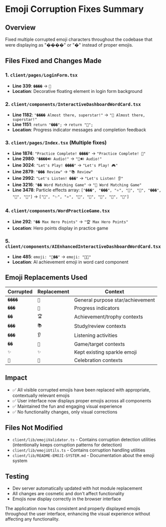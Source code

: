# Emoji Corruption Fixes Summary

## Overview

Fixed multiple corrupted emoji characters throughout the codebase that were displaying as "����" or "�" instead of proper emojis.

## Files Fixed and Changes Made

### 1. **`client/pages/LoginForm.tsx`**

- **Line 339**: `����` → `🌟`
- **Location**: Decorative floating element in login form background

### 2. **`client/components/InteractiveDashboardWordCard.tsx`**

- **Line 1182**: `"���� Almost there, superstar!"` → `"🌟 Almost there, superstar!"`
- **Line 1151**: `return "���";` → `return "🌟";`
- **Location**: Progress indicator messages and completion feedback

### 3. **`client/pages/Index.tsx`** (Multiple fixes)

- **Line 1874**: `"Practice Complete! ����"` → `"Practice Complete! 🎉"`
- **Line 2980**: `"����🔊 Audio!"` → `"🎵🔊 Audio!"`
- **Line 3024**: `"Let's Play! ����"` → `"Let's Play! 🎮"`
- **Line 2879**: `"��� Review"` → `"📚 Review"`
- **Line 2992**: `"Let's Listen! ���"` → `"Let's Listen! 👂"`
- **Line 3216**: `"�� Word Matching Game"` → `"🎯 Word Matching Game"`
- **Line 3478**: Particle effects array: `["���", "���", "⭐", "💫", "🔮", "���", "🦄", "🎉"]` → `["🌟", "✨", "⭐", "💫", "🔮", "🎊", "🦄", "🎉"]`

### 4. **`client/components/WordPracticeGame.tsx`**

- **Line 292**: `"�� Max Hero Points"` → `"🏆 Max Hero Points"`
- **Location**: Hero points display in practice game

### 5. **`client/components/AIEnhancedInteractiveDashboardWordCard.tsx`**

- **Line 485**: `emoji: "🤖��"` → `emoji: "🤖🎯"`
- **Location**: AI achievement emoji in word card component

## Emoji Replacements Used

| Corrupted | Replacement | Context                          |
| --------- | ----------- | -------------------------------- |
| `����`    | `🌟`        | General purpose star/achievement |
| `���`     | `🌟`        | Progress indicators              |
| `��`      | `🏆`        | Achievement/trophy contexts      |
| `���`     | `📚`        | Study/review contexts            |
| `���`     | `👂`        | Listening activities             |
| `��`      | `🎯`        | Game/target contexts             |
| `✨`      | `✨`        | Kept existing sparkle emoji      |
| `🎊`      | `🎊`        | Celebration contexts             |

## Impact

- ✅ All visible corrupted emojis have been replaced with appropriate, contextually relevant emojis
- ✅ User interface now displays proper emojis across all components
- ✅ Maintained the fun and engaging visual experience
- ✅ No functionality changes, only visual corrections

## Files Not Modified

- `client/lib/emojiValidator.ts` - Contains corruption detection utilities (intentionally keeps corruption patterns for detection)
- `client/lib/emojiUtils.ts` - Contains corruption handling utilities
- `client/lib/README-EMOJI-SYSTEM.md` - Documentation about the emoji system

## Testing

- Dev server automatically updated with hot module replacement
- All changes are cosmetic and don't affect functionality
- Emojis now display correctly in the browser interface

The application now has consistent and properly displayed emojis throughout the user interface, enhancing the visual experience without affecting any functionality.
